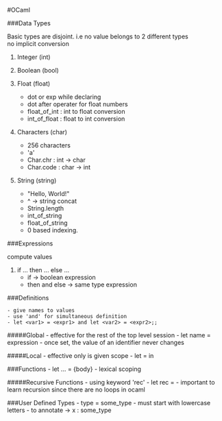 #OCaml

###Data Types

Basic types are disjoint. i.e no value belongs to 2 different types<br>
no implicit conversion


1. Integer (int)
2. Boolean (bool)
3. Float (float)
	- dot or exp while declaring
	- dot after operater for float numbers
	- float_of_int : int to float conversion
	- int_of_float : float to int conversion

4. Characters (char)
	- 256 characters
	- 'a'
	- Char.chr : int -> char
	- Char.code : char -> int

5. String (string)
	- "Hello, World!"
	- ^ -> string concat
	- String.length
	- int_of_string
	- float_of_string
	- 0 based indexing.

###Expressions

compute values

1. if ... then ... else ...
	- if -> boolean expression
	- then and else -> same type expression

###Definitions

	- give names to values
	- use 'and' for simultaneous definition
	- let <var1> = <expr1> and let <var2> = <expr2>;;


#####Global 
	- effective for the rest of the top level session
	- let name = expression
	- once set, the value of an identifier never changes

#####Local
	- effective only is given scope
	- let <name> = <expression> in <local scope: expression>
	
###Functions
	- let <function name> <arguments>...<args> = {body}
	- lexical scoping
	
#####Recursive Functions
	- using keyword 'rec'
	- let rec <name> <arguments> = <expression including call to itself>
	- important to learn recursion since there are no loops in ocaml
	
###User Defined Types
	- type <identifier> = some_type
	- must start with lowercase letters
	- to annotate -> x : some_type